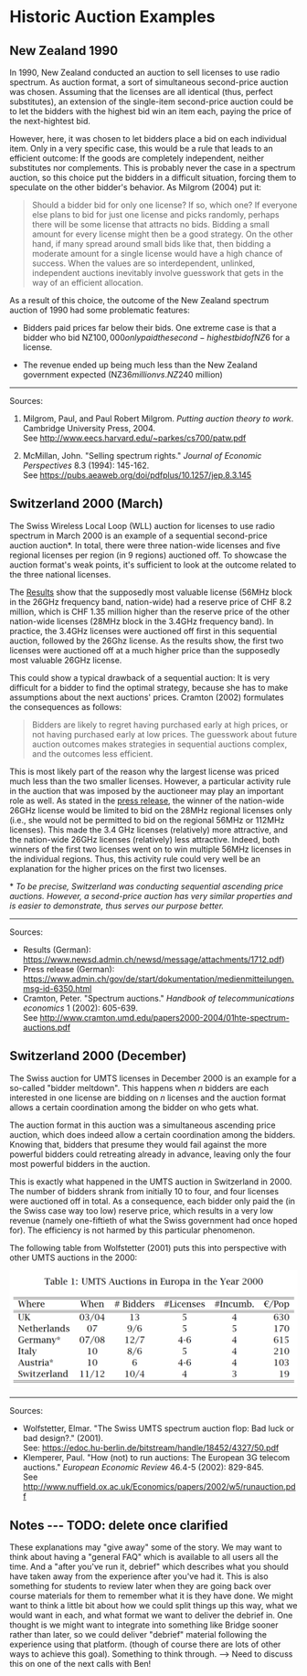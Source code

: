 # Historic Auction Examples

## New Zealand 1990

In 1990, New Zealand conducted an auction to sell licenses to use radio spectrum. As auction format, a sort of simultaneous second-price auction was chosen. Assuming that the licenses are all identical (thus, perfect substitutes), an extension of the single-item second-price auction could be to let the bidders with the highest bid win an item each, paying the price of the next-hightest bid.

However, here, it was chosen to let bidders place a bid on each individual item. Only in a very specific case, this would be a rule that leads to an efficient outcome: If the goods are completely independent, neither substitutes nor complements. This is probably never the case in a spectrum auction, so this choice put the bidders in a difficult situation, forcing them to speculate on the other bidder's behavior. As Milgrom (2004) put it:

> Should a bidder bid for only one license? If so, which one? If everyone else plans to bid for just one license and picks randomly, perhaps there will be some license that attracts no bids. Bidding a small amount for every license might then be a good strategy. On the other hand, if many spread around small bids like that, then bidding a moderate amount for a single license would have a high chance of success. When the values are so interdependent, unlinked, independent auctions inevitably involve guesswork that gets in the way of an efficient allocation.

As a result of this choice, the outcome of the New Zealand spectrum auction of 1990 had some problematic features:

- Bidders paid prices far below their bids. One extreme case is that a bidder who bid NZ$100,000 only paid the second-highest bid of NZ$6 for a license.

- The revenue ended up being much less than the New Zealand government expected (NZ$36 million vs. NZ$240 million)

---

Sources:

1. Milgrom, Paul, and Paul Robert Milgrom. _Putting auction theory to work_. Cambridge University Press, 2004.\
   See <http://www.eecs.harvard.edu/~parkes/cs700/patw.pdf>

2. McMillan, John. "Selling spectrum rights." _Journal of Economic Perspectives_ 8.3 (1994): 145-162.\
   See <https://pubs.aeaweb.org/doi/pdfplus/10.1257/jep.8.3.145>

## Switzerland 2000 (March)

The Swiss Wireless Local Loop (WLL) auction for licenses to use radio spectrum in March 2000 is an example of a sequential second-price auction auction\*. In total, there were three nation-wide licenses and five regional licenses per region (in 9 regions) auctioned off. To showcase the auction format's weak points, it's sufficient to look at the outcome related to the three national licenses.

The [Results](https://www.newsd.admin.ch/newsd/message/attachments/1712.pdf) show that the supposedly most valuable license (56MHz block in the 26GHz frequency band, nation-wide) had a reserve price of CHF 8.2 million, which is CHF 1.35 million higher than the reserve price of the other nation-wide licenses (28MHz block in the 3.4GHz frequency band).
In practice, the 3.4GHz licenses were auctioned off first in this sequential auction, followed by the 26Ghz license. As the results show, the first two licenses were auctioned off at a much higher price than the supposedly most valuable 26GHz license.

This could show a typical drawback of a sequential auction: It is very difficult for a bidder to find the optimal strategy, because she has to make assumptions about the next auctions' prices. Cramton (2002) formulates the consequences as follows:

> Bidders are likely to regret having purchased early at high prices, or not having purchased early at low prices. The guesswork about future auction outcomes makes strategies in sequential auctions complex, and the outcomes less efficient.

This is most likely part of the reason why the largest license was priced much less than the two smaller licenses. However, a particular activity rule in the auction that was imposed by the auctioneer may play an important role as well. As stated in the [press release](https://www.admin.ch/gov/de/start/dokumentation/medienmitteilungen.msg-id-6350.html), the winner of the nation-wide 26GHz license would be limited to bid on the 28MHz regional licenses only (i.e., she would not be permitted to bid on the regional 56MHz or 112MHz licenses). This made the 3.4 GHz licenses (relatively) more attractive, and the nation-wide 26GHz licenses (relatively) less attractive. Indeed, both winners of the first two licenses went on to win multiple 56MHz licenses in the individual regions. Thus, this activity rule could very well be an explanation for the higher prices on the first two licenses.

\* _To be precise, Switzerland was conducting sequential ascending price auctions. However, a second-price auction has very similar properties and is easier to demonstrate, thus serves our purpose better._

---

Sources:

- Results (German): <https://www.newsd.admin.ch/newsd/message/attachments/1712.pdf>)
- Press release (German): <https://www.admin.ch/gov/de/start/dokumentation/medienmitteilungen.msg-id-6350.html>
- Cramton, Peter. "Spectrum auctions." _Handbook of telecommunications economics_ 1 (2002): 605-639.\
  See <http://www.cramton.umd.edu/papers2000-2004/01hte-spectrum-auctions.pdf>

## Switzerland 2000 (December)

The Swiss auction for UMTS licenses in December 2000 is an example for a so-called "bidder meltdown". This happens when _n_ bidders are each interested in one license are bidding on _n_ licenses and the auction format allows a certain coordination among the bidder on who gets what.

The auction format in this auction was a simultaneous ascending price auction, which does indeed allow a certain coordination among the bidders. Knowing that, bidders that presume they would fail against the more powerful bidders could retreating already in advance, leaving only the four most powerful bidders in the auction.

This is exactly what happened in the UMTS auction in Switzerland in 2000. The number of bidders shrank from initially 10 to four, and four licenses were auctioned off in total. As a consequence, each bidder only paid the (in the Swiss case way too low) reserve price, which results in a very low revenue (namely one-fiftieth of what the Swiss government had once hoped for). The efficiency is not harmed by this particular phenomenon.

The following table from Wolfstetter (2001) puts this into perspective with other UMTS auctions in the 2000:

![Bidder Meltdown Table (Wolfstetter (2001))](media/bidder-meltdown.png ':size=500')

---

Sources:

- Wolfstetter, Elmar. "The Swiss UMTS spectrum auction flop: Bad luck or bad design?." (2001).\
  See: <https://edoc.hu-berlin.de/bitstream/handle/18452/4327/50.pdf>
- Klemperer, Paul. "How (not) to run auctions: The European 3G telecom auctions." _European Economic Review_ 46.4-5 (2002): 829-845.\
  See <http://www.nuffield.ox.ac.uk/Economics/papers/2002/w5/runauction.pdf>

## Notes --- TODO: delete once clarified

These explanations may "give away" some of the story. We may want to think about having a "general FAQ" which is available to all users all the time. And a "after you've run it, debrief" which describes what you should have taken away from the experience after you've had it. This is also something for students to review later when they are going back over course materials for them to remember what it is they have done. We might want to think a little bit about how we could split things up this way, what we would want in each, and what format we want to deliver the debrief in. One thought is we might want to integrate into something like Bridge sooner rather than later, so we could deliver "debrief" material following the experience using that platform. (though of course there are lots of other ways to achieve this goal). Something to think through. --> Need to discuss this on one of the next calls with Ben!

